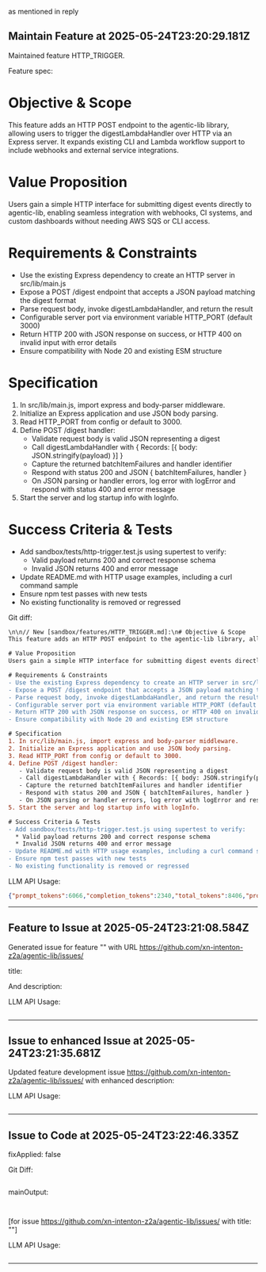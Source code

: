  as mentioned in reply 
## Maintain Feature at 2025-05-24T23:20:29.181Z

Maintained feature HTTP_TRIGGER.

Feature spec:

# Objective & Scope
This feature adds an HTTP POST endpoint to the agentic-lib library, allowing users to trigger the digestLambdaHandler over HTTP via an Express server. It expands existing CLI and Lambda workflow support to include webhooks and external service integrations.

# Value Proposition
Users gain a simple HTTP interface for submitting digest events directly to agentic-lib, enabling seamless integration with webhooks, CI systems, and custom dashboards without needing AWS SQS or CLI access.

# Requirements & Constraints
- Use the existing Express dependency to create an HTTP server in src/lib/main.js
- Expose a POST /digest endpoint that accepts a JSON payload matching the digest format
- Parse request body, invoke digestLambdaHandler, and return the result
- Configurable server port via environment variable HTTP_PORT (default 3000)
- Return HTTP 200 with JSON response on success, or HTTP 400 on invalid input with error details
- Ensure compatibility with Node 20 and existing ESM structure

# Specification
1. In src/lib/main.js, import express and body-parser middleware.
2. Initialize an Express application and use JSON body parsing.
3. Read HTTP_PORT from config or default to 3000.
4. Define POST /digest handler:
   - Validate request body is valid JSON representing a digest
   - Call digestLambdaHandler with { Records: [{ body: JSON.stringify(payload) }] }
   - Capture the returned batchItemFailures and handler identifier
   - Respond with status 200 and JSON { batchItemFailures, handler }
   - On JSON parsing or handler errors, log error with logError and respond with status 400 and error message
5. Start the server and log startup info with logInfo.

# Success Criteria & Tests
- Add sandbox/tests/http-trigger.test.js using supertest to verify:
  * Valid payload returns 200 and correct response schema
  * Invalid JSON returns 400 and error message
- Update README.md with HTTP usage examples, including a curl command sample
- Ensure npm test passes with new tests
- No existing functionality is removed or regressed

Git diff:

```diff
\n\n// New [sandbox/features/HTTP_TRIGGER.md]:\n# Objective & Scope
This feature adds an HTTP POST endpoint to the agentic-lib library, allowing users to trigger the digestLambdaHandler over HTTP via an Express server. It expands existing CLI and Lambda workflow support to include webhooks and external service integrations.

# Value Proposition
Users gain a simple HTTP interface for submitting digest events directly to agentic-lib, enabling seamless integration with webhooks, CI systems, and custom dashboards without needing AWS SQS or CLI access.

# Requirements & Constraints
- Use the existing Express dependency to create an HTTP server in src/lib/main.js
- Expose a POST /digest endpoint that accepts a JSON payload matching the digest format
- Parse request body, invoke digestLambdaHandler, and return the result
- Configurable server port via environment variable HTTP_PORT (default 3000)
- Return HTTP 200 with JSON response on success, or HTTP 400 on invalid input with error details
- Ensure compatibility with Node 20 and existing ESM structure

# Specification
1. In src/lib/main.js, import express and body-parser middleware.
2. Initialize an Express application and use JSON body parsing.
3. Read HTTP_PORT from config or default to 3000.
4. Define POST /digest handler:
   - Validate request body is valid JSON representing a digest
   - Call digestLambdaHandler with { Records: [{ body: JSON.stringify(payload) }] }
   - Capture the returned batchItemFailures and handler identifier
   - Respond with status 200 and JSON { batchItemFailures, handler }
   - On JSON parsing or handler errors, log error with logError and respond with status 400 and error message
5. Start the server and log startup info with logInfo.

# Success Criteria & Tests
- Add sandbox/tests/http-trigger.test.js using supertest to verify:
  * Valid payload returns 200 and correct response schema
  * Invalid JSON returns 400 and error message
- Update README.md with HTTP usage examples, including a curl command sample
- Ensure npm test passes with new tests
- No existing functionality is removed or regressed
```

LLM API Usage:

```json
{"prompt_tokens":6066,"completion_tokens":2340,"total_tokens":8406,"prompt_tokens_details":{"cached_tokens":1152,"audio_tokens":0},"completion_tokens_details":{"reasoning_tokens":1856,"audio_tokens":0,"accepted_prediction_tokens":0,"rejected_prediction_tokens":0}}
```
---

## Feature to Issue at 2025-05-24T23:21:08.584Z

Generated issue  for feature "" with URL https://github.com/xn-intenton-z2a/agentic-lib/issues/

title:



And description:



LLM API Usage:

```json

```
---

## Issue to enhanced Issue at 2025-05-24T23:21:35.681Z

Updated feature development issue https://github.com/xn-intenton-z2a/agentic-lib/issues/ with enhanced description:



LLM API Usage:

```json

```
---

## Issue to Code at 2025-05-24T23:22:46.335Z

fixApplied: false



Git Diff:

```

```
mainOutput:
```


```
[for issue https://github.com/xn-intenton-z2a/agentic-lib/issues/ with title: ""]

LLM API Usage:

```json

```
---

